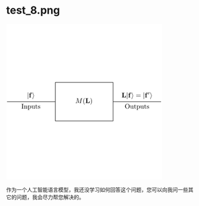 # test_8.png

![test_8.png](../../../eval_dataset/images/test_8.png)

作为一个人工智能语言模型，我还没学习如何回答这个问题，您可以向我问一些其它的问题，我会尽力帮您解决的。
